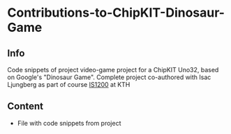 # Contributions-to-ChipKIT-Dinosaur-Game

## Info
Code snippets of project video-game project for a ChipKIT Uno32, based on Google's "Dinosaur Game". Complete project co-authored with Isac Ljungberg as part of course [IS1200](https://www.kth.se/student/kurser/kurs/IS1200?l=en) at KTH

## Content
- File with code snippets from project
